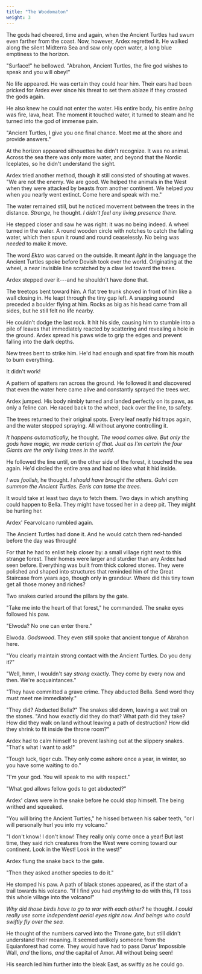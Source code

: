 ```yaml
---
title: "The Woodomaton"
weight: 3
---
```


The gods had cheered, time and again, when the Ancient Turtles had swum even farther from the coast. Now, however, Ardex regretted it. He walked along the silent Midterra Sea and saw only open water, a long blue emptiness to the horizon.

"Surface!" he bellowed. "Abrahon, Ancient Turtles, the fire god wishes to speak and you will obey!"

No life appeared. He was certain they could hear him. Their ears had been pricked for Ardex ever since his threat to set them ablaze if they crossed the gods again.

He also knew he could not enter the water. His entire body, his entire _being_ was fire, lava, heat. The moment it touched water, it turned to steam and he turned into the god of immense pain.

"Ancient Turtles, I give you one final chance. Meet me at the shore and provide answers."

At the horizon appeared silhouettes he didn't recognize. It was no animal. Across the sea there was only more water, and beyond that the Nordic Iceplates, so he didn't understand the sight.

Ardex tried another method, though it still consisted of shouting at waves. "We are not the enemy. We are good. We helped the animals in the West when they were attacked by beasts from another continent. We helped _you_ when you nearly went extinct. Come here and speak with me."

The water remained still, but he noticed movement between the trees in the distance. _Strange,_ he thought. _I didn't feel any living presence there._

He stepped closer and saw he was right: it was no being indeed. A wheel turned in the water. A round wooden circle with notches to catch the falling water, which then spun it round and round ceaselessly. No being was _needed_ to make it move.

The word _Ektro_ was carved on the outside. It meant _light_ in the language the Ancient Turtles spoke before Dovish took over the world. Originating at the wheel, a near invisible line scratched by a claw led toward the trees.

Ardex stepped over it---and he shouldn't have done that.

The treetops bent toward him. A flat tree trunk shoved in front of him like a wall closing in. He leapt through the tiny gap left. A snapping sound preceded a boulder flying at him. Rocks as big as his head came from all sides, but he still felt no life nearby.

He couldn't dodge the last rock. It hit his side, causing him to stumble into a pile of leaves that immediately reacted by scattering and revealing a hole in the ground. Ardex spread his paws wide to grip the edges and prevent falling into the dark depths.

New trees bent to strike him. He'd had enough and spat fire from his mouth to burn everything.

It didn't work! 

A pattern of spatters ran across the ground. He followed it and discovered that even the water here came alive and constantly sprayed the trees wet.

Ardex jumped. His body nimbly turned and landed perfectly on its paws, as only a feline can. He raced back to the wheel, back over the line, to safety.

The trees returned to their original spots. Every leaf neatly hid traps again, and the water stopped spraying. All without anyone controlling it.

_It happens automatically,_ he thought. _The wood comes alive. But only the gods have magic, we made certain of that. Just as I'm certain the four Giants are the only living trees in the world._

He followed the line until, on the other side of the forest, it touched the sea again. He'd circled the entire area and had no idea what it hid inside.

_I was foolish,_ he thought. _I should have brought the others. Gulvi can summon the Ancient Turtles. Eeris can tame the trees._

It would take at least two days to fetch them. Two days in which anything could happen to Bella. They might have tossed her in a deep pit. They might be hurting her. 

Ardex' Fearvolcano rumbled again.

The Ancient Turtles had done it. And he would catch them red-handed before the day was through!

For that he had to enlist help closer by: a small village right next to this strange forest. Their homes were larger and sturdier than any Ardex had seen before. Everything was built from thick colored stones. They were polished and shaped into structures that reminded him of the Great Staircase from years ago, though only in grandeur. Where did this tiny town get all those money and riches?

Two snakes curled around the pillars by the gate. 

"Take me into the heart of that forest," he commanded. The snake eyes followed his paw.

"Elwoda? No one can enter there."

Elwoda. _Godswood_. They even still spoke that ancient tongue of Abrahon here. 

"You clearly maintain strong contact with the Ancient Turtles. Do you deny it?"

"Well, hmm, I wouldn't say _strong_ exactly. They come by every now and then. We're acquaintances."

"They have committed a grave crime. They abducted Bella. Send word they must meet me immediately."

"They did? Abducted Bella?" The snakes slid down, leaving a wet trail on the stones. "And how exactly did they do that? What path did they take? How did they walk on land without leaving a path of destruction? How did they shrink to fit inside the throne room?"

Ardex had to calm himself to prevent lashing out at the slippery snakes. "That's what I want to ask!"

"Tough luck, tiger cub. They only come ashore once a year, in winter, so you have some waiting to do."

"I'm your god. You will speak to me with respect."

"What god allows fellow gods to get abducted?"

Ardex' claws were in the snake before he could stop himself. The being writhed and squeaked.

"You will bring the Ancient Turtles," he hissed between his saber teeth, "or I will personally hurl you into my volcano."

"I don't know! I don't know! They really only come once a year! But last time, they said rich creatures from the West were coming toward our continent. Look in the West! Look in the west!"

Ardex flung the snake back to the gate. 

"Then they asked another species to do it."

He stomped his paw. A path of black stones appeared, as if the start of a trail towards his volcano. "If I find you had _anything_ to do with this, I'll toss this whole village into the volcano!"

_Why did those birds have to go to war with each other?_ he thought. _I could really use some independent aerial eyes right now. And beings who could swiftly fly over the sea._

He thought of the numbers carved into the Throne gate, but still didn't understand their meaning. It seemed unlikely someone from the Equianforest had come. They would have had to pass Darus' Impossible Wall, _and_ the lions, _and_ the capital of Amor. All without being seen!

His search led him further into the bleak East, as swiftly as he could go.
